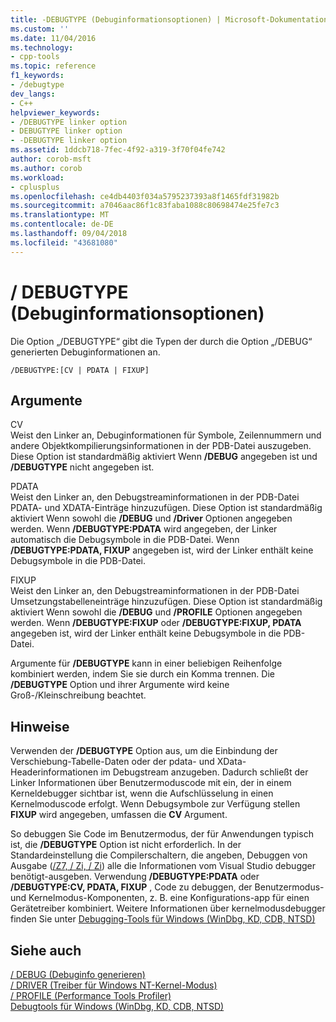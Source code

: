 ```yaml
---
title: -DEBUGTYPE (Debuginformationsoptionen) | Microsoft-Dokumentation
ms.custom: ''
ms.date: 11/04/2016
ms.technology:
- cpp-tools
ms.topic: reference
f1_keywords:
- /debugtype
dev_langs:
- C++
helpviewer_keywords:
- /DEBUGTYPE linker option
- DEBUGTYPE linker option
- -DEBUGTYPE linker option
ms.assetid: 1ddcb718-7fec-4f92-a319-3f70f04fe742
author: corob-msft
ms.author: corob
ms.workload:
- cplusplus
ms.openlocfilehash: ce4db4403f034a5795237393a8f1465fdf31982b
ms.sourcegitcommit: a7046aac86f1c83faba1088c80698474e25fe7c3
ms.translationtype: MT
ms.contentlocale: de-DE
ms.lasthandoff: 09/04/2018
ms.locfileid: "43681080"
---
```

# <a name="debugtype-debug-info-options"></a>/ DEBUGTYPE (Debuginformationsoptionen)
Die Option „/DEBUGTYPE“ gibt die Typen der durch die Option „/DEBUG“ generierten Debuginformationen an.  
  
```  
/DEBUGTYPE:[CV | PDATA | FIXUP]  
```  
  
## <a name="arguments"></a>Argumente  
 CV  
 Weist den Linker an, Debuginformationen für Symbole, Zeilennummern und andere Objektkompilierungsinformationen in der PDB-Datei auszugeben. Diese Option ist standardmäßig aktiviert Wenn **/DEBUG** angegeben ist und **/DEBUGTYPE** nicht angegeben ist.  
  
 PDATA  
 Weist den Linker an, den Debugstreaminformationen in der PDB-Datei PDATA- und XDATA-Einträge hinzuzufügen. Diese Option ist standardmäßig aktiviert Wenn sowohl die **/DEBUG** und **/Driver** Optionen angegeben werden. Wenn **/DEBUGTYPE:PDATA** wird angegeben, der Linker automatisch die Debugsymbole in die PDB-Datei. Wenn **/DEBUGTYPE:PDATA, FIXUP** angegeben ist, wird der Linker enthält keine Debugsymbole in die PDB-Datei.  
  
 FIXUP  
 Weist den Linker an, den Debugstreaminformationen in der PDB-Datei Umsetzungstabelleneinträge hinzuzufügen. Diese Option ist standardmäßig aktiviert Wenn sowohl die **/DEBUG** und **/PROFILE** Optionen angegeben werden. Wenn **/DEBUGTYPE:FIXUP** oder **/DEBUGTYPE:FIXUP, PDATA** angegeben ist, wird der Linker enthält keine Debugsymbole in die PDB-Datei.  
  
 Argumente für **/DEBUGTYPE** kann in einer beliebigen Reihenfolge kombiniert werden, indem Sie sie durch ein Komma trennen. Die **/DEBUGTYPE** Option und ihrer Argumente wird keine Groß-/Kleinschreibung beachtet.  
  
## <a name="remarks"></a>Hinweise  
 Verwenden der **/DEBUGTYPE** Option aus, um die Einbindung der Verschiebung-Tabelle-Daten oder der pdata- und XData-Headerinformationen im Debugstream anzugeben. Dadurch schließt der Linker Informationen über Benutzermoduscode mit ein, der in einem Kerneldebugger sichtbar ist, wenn die Aufschlüsselung in einen Kernelmoduscode erfolgt. Wenn Debugsymbole zur Verfügung stellen **FIXUP** wird angegeben, umfassen die **CV** Argument.  
  
 So debuggen Sie Code im Benutzermodus, der für Anwendungen typisch ist, die **/DEBUGTYPE** Option ist nicht erforderlich. In der Standardeinstellung die Compilerschaltern, die angeben, Debuggen von Ausgabe ([/Z7, / Zi, / Zi](../../build/reference/z7-zi-zi-debug-information-format.md)) alle die Informationen vom Visual Studio debugger benötigt-ausgeben. Verwendung **/DEBUGTYPE:PDATA** oder **/DEBUGTYPE:CV, PDATA, FIXUP** , Code zu debuggen, der Benutzermodus- und Kernelmodus-Komponenten, z. B. eine Konfigurations-app für einen Gerätetreiber kombiniert. Weitere Informationen über kernelmodusdebugger finden Sie unter [Debugging-Tools für Windows (WinDbg, KD, CDB, NTSD)](/windows-hardware/drivers/debugger/index)  
  
## <a name="see-also"></a>Siehe auch  
 [/ DEBUG (Debuginfo generieren)](../../build/reference/debug-generate-debug-info.md)   
 [/ DRIVER (Treiber für Windows NT-Kernel-Modus)](../../build/reference/driver-windows-nt-kernel-mode-driver.md)   
 [/ PROFILE (Performance Tools Profiler)](../../build/reference/profile-performance-tools-profiler.md)   
 [Debugtools für Windows (WinDbg, KD, CDB, NTSD)](/windows-hardware/drivers/debugger/index)